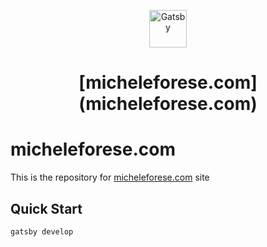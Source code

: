 <p align="center">
  <a href="https://www.gatsbyjs.com/?utm_source=starter&utm_medium=readme&utm_campaign=minimal-starter-ts">
    <img alt="Gatsby" src="https://www.gatsbyjs.com/Gatsby-Monogram.svg" width="60" />
  </a>
</p>
<h1 align="center">
  [micheleforese.com](micheleforese.com)
</h1>

# micheleforese.com

This is the repository for [micheleforese.com](micheleforese.com) site

## Quick Start

```console
gatsby develop
```
